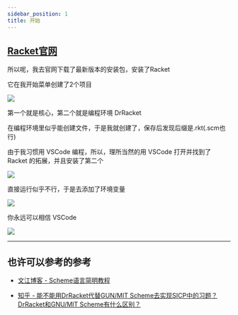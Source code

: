 ```yaml
---
sidebar_position: 1
title: 开始
---
```


## [Racket官网](https://racket-lang.org/)

所以呢，我去官网下载了最新版本的安装包，安装了Racket

它在我开始菜单创建了2个项目

![](https://img1.imgtp.com/2022/05/17/vktmx1px.png)

第一个就是核心，第二个就是编程环境 DrRacket

在编程环境里似乎能创建文件，于是我就创建了，保存后发现后缀是.rkt(.scm也行)

由于我习惯用 VSCode 编程，所以，理所当然的用 VSCode 打开并找到了 Racket 的拓展，并且安装了第二个

![](https://img1.imgtp.com/2022/05/17/MyyjTQwn.png)

直接运行似乎不行，于是去添加了环境变量

![](https://img1.imgtp.com/2022/05/17/GVpBlpLj.png)

你永远可以相信 VSCode

![](https://img1.imgtp.com/2022/05/17/kv9ht2it.png)

---

## 也许可以参考的参考

- [文江博客 - Scheme语言简明教程](https://www.wenjiangs.com/doc/7sgl4nzz)

- [知乎 - 能不能用DrRacket代替GUN/MIT Scheme去实现SICP中的习题？DrRacket和GNU/MIT Scheme有什么区别？](https://www.zhihu.com/question/21207722)
